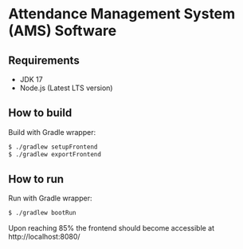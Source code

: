 # Attendance Management System (AMS) Software

## Requirements
- JDK 17
- Node.js (Latest LTS version)

## How to build

Build with Gradle wrapper:

```sh
$ ./gradlew setupFrontend
$ ./gradlew exportFrontend
```

## How to run

Run with Gradle wrapper:

```sh
$ ./gradlew bootRun
```

Upon reaching 85% the frontend should become accessible at http://localhost:8080/
